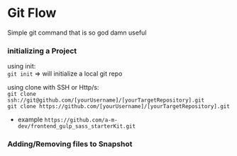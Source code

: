 # Git Flow
Simple git command that is so god damn useful


### initializing a Project
using init:  
`git init` => will initialize a local git repo

using clone with SSH or Http/s:  
`git clone ssh://git@github.com/[yourUsername]/[yourTargetRepository].git`  
`git clone https://github.com/[yourUsername]/[yourTargetRepository].git`  
* example `https://github.com/a-m-dev/frontend_gulp_sass_starterKit.git`  


### Adding/Removing files to Snapshot
